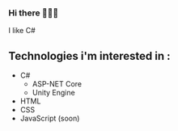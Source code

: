### Hi there 🥶🥶🥶

I like C#

## Technologies i'm interested in : 
- C#
  - ASP-NET Core
  - Unity Engine
- HTML
- CSS
- JavaScript (soon)
